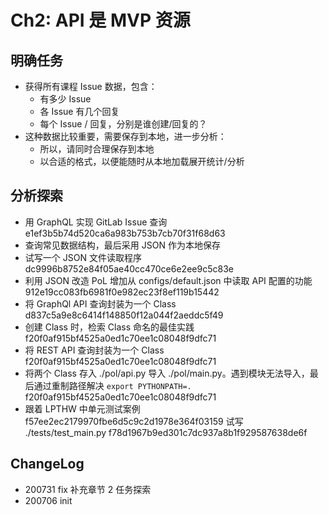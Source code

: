 # Ch2: API 是 MVP 资源

## 明确任务

- 获得所有课程 Issue 数据，包含：
    - 有多少 Issue
    - 各 Issue 有几个回复
    - 每个 Issue / 回复，分别是谁创建/回复的？
- 这种数据比较重要，需要保存到本地，进一步分析：
    - 所以，请同时合理保存到本地
    - 以合适的格式，以便能随时从本地加载展开统计/分析

## 分析探索

- 用 GraphQL 实现 GitLab Issue 查询 e1ef3b5b74d520ca6a983b753b7cb70f31f68d63
- 查询常见数据结构，最后采用 JSON 作为本地保存
- 试写一个 JSON 文件读取程序 dc9996b8752e84f05ae40cc470ce6e2ee9c5c83e
- 利用 JSON 改造 PoL 增加从 configs/default.json 中读取 API 配置的功能 912e19cc083fb6981f0e982ec23f8ef119b15442
- 将 GraphQl API 查询封装为一个 Class d837c5a9e8c6414f148850f12a044f2aeddc5f49
- 创建 Class 时，检索 Class 命名的最佳实践 f20f0af915bf4525a0ed1c70ee1c08048f9dfc71
- 将 REST API 查询封装为一个 Class f20f0af915bf4525a0ed1c70ee1c08048f9dfc71
- 将两个 Class 存入 ./pol/api.py 导入 ./pol/main.py。遇到模块无法导入，最后通过重制路径解决 `export PYTHONPATH=.` f20f0af915bf4525a0ed1c70ee1c08048f9dfc71
- 跟着 LPTHW 中单元测试案例 f57ee2ec2179970fbe6d5c9c2d1978e364f03159 试写 ./tests/test_main.py f78d1967b9ed301c7dc937a8b1f929587638de6f

## ChangeLog

- 200731 fix 补充章节 2 任务探索
- 200706 init
